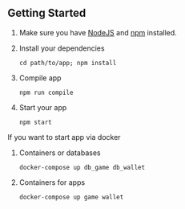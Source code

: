 ## Getting Started

1. Make sure you have [NodeJS](https://nodejs.org/) and [npm](https://www.npmjs.com/) installed.
2. Install your dependencies

    ```
    cd path/to/app; npm install
    ```
3. Compile app 

    ```
    npm run compile
    ```
4. Start your app

    ```
    npm start
    ```
If you want to start app via docker

1. Containers or databases
    ```
    docker-compose up db_game db_wallet
    ```
2. Containers for apps
    ```
    docker-compose up game wallet
    ```
